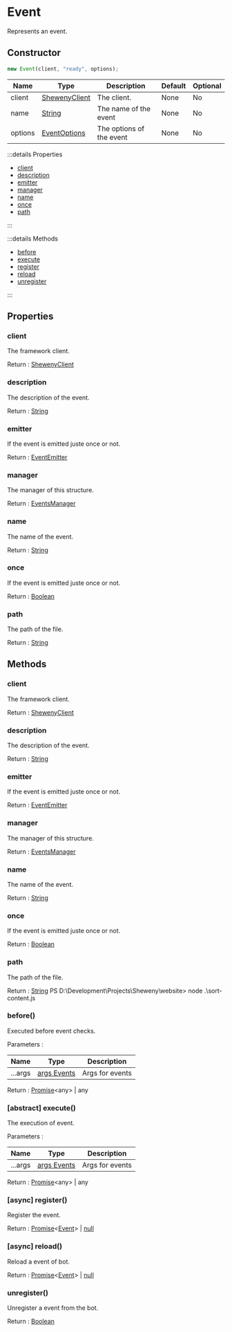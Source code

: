 # Event

Represents an event.

## Constructor

```js
new Event(client, "ready", options);
```

| Name    | Type                                                                                              | Description              | Default | Optional |
| ------- | ------------------------------------------------------------------------------------------------- | ------------------------ | ------- | -------- |
| client  | [ShewenyClient](../classes/ShewenyClient.md)                                                      | The client.              | None    | No       |
| name    | [String](https://developer.mozilla.org/en-US/docs/Web/JavaScript/Reference/Global_Objects/String) | The name of the event    | None    | No       |
| options | [EventOptions](../typedef/EventOptions.md)                                                        | The options of the event | None    | No       |

:::details Properties

- [client](#client)
- [description](#description)
- [emitter](#emitter)
- [manager](#manager)
- [name](#name)
- [once](#once)
- [path](#path)

:::

:::details Methods

- [before](#before)
- [execute](#abstract-execute)
- [register](#async-register)
- [reload](#async-reload)
- [unregister](#unregister)

:::

## Properties

### client

The framework client.

Return : [ShewenyClient](../client/ShewenyClient.md)

### description

The description of the event.

Return : [String](https://developer.mozilla.org/en-US/docs/Web/JavaScript/Reference/Global_Objects/String)

### emitter

If the event is emitted juste once or not.

Return : [EventEmitter](https://nodejs.org/api/events.html#class-eventemitter)

### manager

The manager of this structure.

Return : [EventsManager](../managers/EventsManager.md)

### name

The name of the event.

Return : [String](https://developer.mozilla.org/en-US/docs/Web/JavaScript/Reference/Global_Objects/String)

### once

If the event is emitted juste once or not.

Return : [Boolean](https://developer.mozilla.org/en-US/docs/Web/JavaScript/Reference/Global_Objects/Boolean)

### path

The path of the file.

Return : [String](https://developer.mozilla.org/en-US/docs/Web/JavaScript/Reference/Global_Objects/String)

## Methods

### client

The framework client.

Return : [ShewenyClient](../client/ShewenyClient.md)

### description

The description of the event.

Return : [String](https://developer.mozilla.org/en-US/docs/Web/JavaScript/Reference/Global_Objects/String)

### emitter

If the event is emitted juste once or not.

Return : [EventEmitter](https://nodejs.org/api/events.html#class-eventemitter)

### manager

The manager of this structure.

Return : [EventsManager](../managers/EventsManager.md)

### name

The name of the event.

Return : [String](https://developer.mozilla.org/en-US/docs/Web/JavaScript/Reference/Global_Objects/String)

### once

If the event is emitted juste once or not.

Return : [Boolean](https://developer.mozilla.org/en-US/docs/Web/JavaScript/Reference/Global_Objects/Boolean)

### path

The path of the file.

Return : [String](https://developer.mozilla.org/en-US/docs/Web/JavaScript/Reference/Global_Objects/String)
PS D:\Development\Projects\Sheweny\website> node .\sort-content.js

### before()

Executed before event checks.

Parameters :

| Name    | Type                                                                                                      | Description     |
| ------- | --------------------------------------------------------------------------------------------------------- | --------------- |
| ...args | [args Events](https://discord.js.org/#/docs/main/stable/class/Client?scrollTo=e-applicationCommandCreate) | Args for events |

Return : [Promise](https://developer.mozilla.org/docs/Web/JavaScript/Reference/Global_Objects/Promise)\<any> | any

### [abstract] execute()

The execution of event.

Parameters :

| Name    | Type                                                                                                      | Description     |
| ------- | --------------------------------------------------------------------------------------------------------- | --------------- |
| ...args | [args Events](https://discord.js.org/#/docs/main/stable/class/Client?scrollTo=e-applicationCommandCreate) | Args for events |

Return : [Promise](https://developer.mozilla.org/docs/Web/JavaScript/Reference/Global_Objects/Promise)\<any> | any

### [async] register()

Register the event.

Return : [Promise](https://developer.mozilla.org/docs/Web/JavaScript/Reference/Global_Objects/Promise)\<[Event](./Event.md)> | [null](https://developer.mozilla.org/docs/Web/JavaScript/Reference/Global_Objects/Null)

### [async] reload()

Reload a event of bot.

Return : [Promise](https://developer.mozilla.org/docs/Web/JavaScript/Reference/Global_Objects/Promise)\<[Event](./Event.md)> | [null](https://developer.mozilla.org/docs/Web/JavaScript/Reference/Global_Objects/Null)

### unregister()

Unregister a event from the bot.

Return : [Boolean](https://developer.mozilla.org/docs/Web/JavaScript/Reference/Global_Objects/Boolean)
